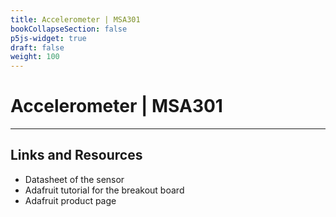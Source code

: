 ```yaml
---
title: Accelerometer | MSA301
bookCollapseSection: false
p5js-widget: true
draft: false
weight: 100
---
```


# Accelerometer | MSA301

---

## Links and Resources

- Datasheet of the sensor
- Adafruit tutorial for the breakout board
- Adafruit product page

